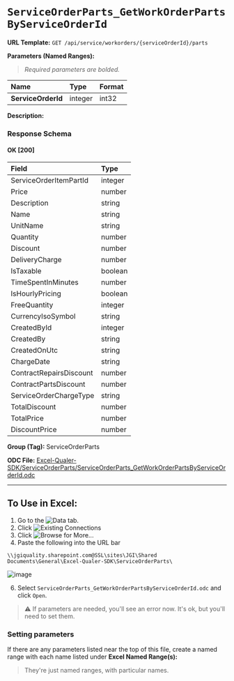 # `ServiceOrderParts_GetWorkOrderPartsByServiceOrderId`
> 

**URL Template:**
`GET /api/service/workorders/{serviceOrderId}/parts`

**Parameters (Named Ranges):**

> *Required parameters are bolded.*

| Name               | Type    | Format   |
|:-------------------|:--------|:---------|
| **ServiceOrderId** | integer | int32    |

**Description:**


### Response Schema

#### OK [200]

| Field                   | Type    |
|:------------------------|:--------|
| ServiceOrderItemPartId  | integer |
| Price                   | number  |
| Description             | string  |
| Name                    | string  |
| UnitName                | string  |
| Quantity                | number  |
| Discount                | number  |
| DeliveryCharge          | number  |
| IsTaxable               | boolean |
| TimeSpentInMinutes      | number  |
| IsHourlyPricing         | boolean |
| FreeQuantity            | integer |
| CurrencyIsoSymbol       | string  |
| CreatedById             | integer |
| CreatedBy               | string  |
| CreatedOnUtc            | string  |
| ChargeDate              | string  |
| ContractRepairsDiscount | number  |
| ContractPartsDiscount   | number  |
| ServiceOrderChargeType  | string  |
| TotalDiscount           | number  |
| TotalPrice              | number  |
| DiscountPrice           | number  |

**Group (Tag):**
ServiceOrderParts

**ODC File:**
[Excel-Qualer-SDK/ServiceOrderParts/ServiceOrderParts_GetWorkOrderPartsByServiceOrderId.odc](https://github.com/Johnson-Gage-Inspection-Inc/qualer-sdk-odc/blob/main/Excel-Qualer-SDK/ServiceOrderParts/ServiceOrderParts_GetWorkOrderPartsByServiceOrderId.odc)

---

To Use in Excel:
---

1. Go to the ![`Data`](https://github.com/user-attachments/assets/da437a70-57b3-4c5b-bb01-4910ece19ed1)
 tab.
3. Click ![Existing Connections](https://github.com/user-attachments/assets/a2f1ed67-b2e0-4c23-ac90-68c870e60289)
4. Click ![`Browse for More...`](https://github.com/user-attachments/assets/8e698494-6865-41e7-b6fa-043aea81809a)
5. Paste the following into the URL bar
```
\\jgiquality.sharepoint.com@SSL\sites\JGI\Shared Documents\General\Excel-Qualer-SDK\ServiceOrderParts\
```

![image](https://github.com/user-attachments/assets/1e1a8d87-0377-446d-aaf5-d78562991db3)

6. Select `ServiceOrderParts_GetWorkOrderPartsByServiceOrderId.odc` and click `Open`.

> ⚠️ If parameters are needed, you'll see an error now. It's ok, but you'll need to set them.

### Setting parameters
If there are any parameters listed near the top of this file, create a named range with each name listed under **Excel Named Range(s):**
> They're just named ranges, with particular names.
